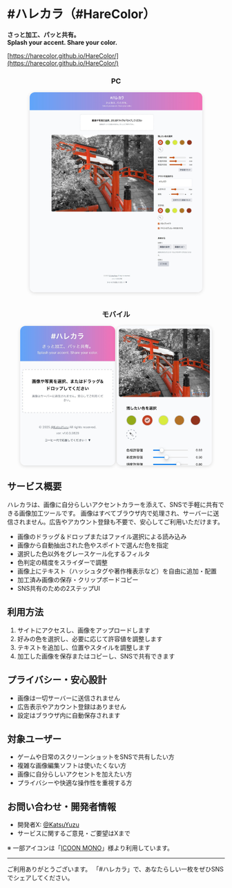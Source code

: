 # #ハレカラ（#HareColor）

**さっと加工、パッと共有。**  
**Splash your accent. Share your color.**

[https://harecolor.github.io/HareColor/](https://harecolor.github.io/HareColor/)

<div align="center">
  <h3>PC</h3>
  <img src="./サンプル_PC.jpg" alt="PC用サンプル" width="400" style="border-radius:12px;box-shadow:0 2px 8px #0002;max-width:90%;margin-bottom:12px;" />
  <h3>モバイル</h3>
  <div>
    <img src="./サンプル_1_Mobile.jpg" alt="モバイル用サンプル" width="220" style="border-radius:12px;box-shadow:0 2px 8px #0002;max-width:60%;" />
    <img src="./サンプル_2_Mobile.jpg" alt="モバイル用サンプル" width="220" style="border-radius:12px;box-shadow:0 2px 8px #0002;max-width:60%;" />
  </div>
</div>

## サービス概要

ハレカラは、画像に自分らしいアクセントカラーを添えて、SNSで手軽に共有できる画像加工ツールです。
画像はすべてブラウザ内で処理され、サーバーに送信されません。広告やアカウント登録も不要で、安心してご利用いただけます。

- 画像のドラッグ＆ドロップまたはファイル選択による読み込み
- 画像から自動抽出された色やスポイトで選んだ色を指定
- 選択した色以外をグレースケール化するフィルタ
- 色判定の精度をスライダーで調整
- 画像上にテキスト（ハッシュタグや著作権表示など）を自由に追加・配置
- 加工済み画像の保存・クリップボードコピー
- SNS共有のための2ステップUI

## 利用方法

1. サイトにアクセスし、画像をアップロードします
2. 好みの色を選択し、必要に応じて許容値を調整します
3. テキストを追加し、位置やスタイルを調整します
4. 加工した画像を保存またはコピーし、SNSで共有できます

## プライバシー・安心設計

- 画像は一切サーバーに送信されません
- 広告表示やアカウント登録はありません
- 設定はブラウザ内に自動保存されます

## 対象ユーザー

- ゲームや日常のスクリーンショットをSNSで共有したい方
- 複雑な画像編集ソフトは使いたくない方
- 画像に自分らしいアクセントを加えたい方
- プライバシーや快適な操作性を重視する方

## お問い合わせ・開発者情報

- 開発者X: [@KatsuYuzu](https://x.com/KatsuYuzu)
- サービスに関するご意見・ご要望はXまで

※ 一部アイコンは「[ICOON MONO](https://icooon-mono.com/)」様より利用しています。

---

ご利用ありがとうございます。
「#ハレカラ」で、あなたらしい一枚をぜひSNSでシェアしてください。

